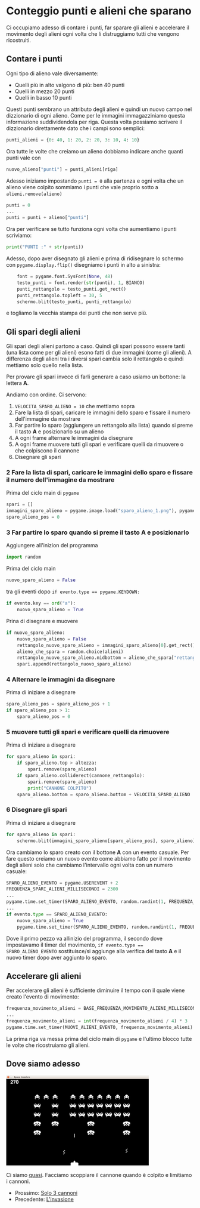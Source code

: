 # Conteggio punti e alieni che sparano

Ci occupiamo adesso di contare i punti, far sparare gli alieni e accelerare il movimento degli alieni ogni volta che li 
distruggiamo tutti che vengono ricostruiti.

## Contare i punti

Ogni tipo di alieno vale diversamente:

* Quelli più in alto valgono di più: ben 40 punti
* Quelli in mezzo 20 punti
* Quelli in basso 10 punti

Questi punti sembrano un attributo degli alieni e quindi un nuovo campo nel dizzionario di ogni alieno. Come per le
immagini immagazziniamo questa informazione suddividendola per riga. Questa volta possiamo scrivere il dizzionario
direttamente dato che i campi sono semplici:

```python
punti_alieni = {0: 40, 1: 20, 2: 20, 3: 10, 4: 10}
```

Ora tutte le volte che creiamo un alieno dobbiamo indicare anche quanti punti vale con 

```python
nuovo_alieno["punti"] = punti_alieni[riga]
```

Adesso iniziamo impostando `punti = 0` alla partenza e ogni volta che un alieno viene colpito sommiamo i punti che vale
proprio sotto a `alieni.remove(alieno)`

```python
punti = 0
...
punti = punti + alieno["punti"]
```

Ora per verificare se tutto funziona ogni volta che aumentiamo i punti scriviamo:

```python
print("PUNTI :" + str(punti))
```

Adesso, dopo aver disegnato gli alieni e prima di ridisegnare lo schermo con `pygame.display.flip()` disegniamo i punti 
in alto a sinistra:

```python
    font = pygame.font.SysFont(None, 48)
    testo_punti = font.render(str(punti), 1, BIANCO)
    punti_rettangolo = testo_punti.get_rect()
    punti_rettangolo.topleft = 30, 5
    schermo.blit(testo_punti, punti_rettangolo)
```

e togliamo la vecchia stampa dei punti che non serve più.

## Gli spari degli alieni

Gli spari degli alieni partono a caso. Quindi gli spari possono essere tanti (una lista come per gli alieni) esono 
fatti di due immagini (come gli alieni). A differenza degli alieni tra i diversi spari cambia solo il rettangolo e 
quindi mettiamo solo quello nella lista.

Per provare gli spari invece di farli generare a caso usiamo un bottone: la lettera **A**.
 
Andiamo con ordine. Ci servono:

1. `VELOCITA_SPARO_ALIENO = 10` che mettiamo sopra
2. Fare la lista di spari, caricare le immagini dello sparo e fissare il numero dell'immagine da mostrare
3. Far partire lo sparo (aggiungere un rettangolo alla lista) quando si preme il tasto **A** e posizionarlo su un alieno
4. A ogni frame alternare le immagini da disegnare
5. A ogni frame muovere tutti gli spari e verificare quelli da rimuovere o che colpiscono il cannone
6. Disegnare gli spari

### 2 Fare la lista di spari, caricare le immagini dello sparo e fissare il numero dell'immagine da mostrare

Prima del ciclo main di `pygame`

```python
spari = []
immagini_sparo_alieno = pygame.image.load("sparo_alieno_1.png"), pygame.image.load("sparo_alieno_2.png")
sparo_alieno_pos = 0
```

### 3 Far partire lo sparo quando si preme il tasto **A** e posizionarlo

Aggiungere all'inizion del programma

```python
import random
```

Prima del ciclo main

```python
nuovo_sparo_alieno = False
```

tra gli eventi dopo `if evento.type == pygame.KEYDOWN:`

```python
if evento.key == ord("a"):
    nuovo_sparo_alieno = True
```

Prina di disegnare e muovere

```python
if nuovo_sparo_alieno:
    nuovo_sparo_alieno = False
    rettangolo_nuovo_sparo_alieno = immagini_sparo_alieno[0].get_rect()
    alieno_che_spara = random.choice(alieni)
    rettangolo_nuovo_sparo_alieno.midbottom = alieno_che_spara["rettangolo"].midbottom
    spari.append(rettangolo_nuovo_sparo_alieno)
```

### 4 Alternare le immagini da disegnare
    
Prima di iniziare a disegnare

```python
sparo_alieno_pos = sparo_alieno_pos + 1
if sparo_alieno_pos > 1:
    sparo_alieno_pos = 0
```

### 5 muovere tutti gli spari e verificare quelli da rimuovere

Prima di iniziare a disegnare

```python
for sparo_alieno in spari:
    if sparo_alieno.top > altezza:
        spari.remove(sparo_alieno)
    if sparo_alieno.colliderect(cannone_rettangolo):
        spari.remove(sparo_alieno)
        print("CANNONE COLPITO")
    sparo_alieno.bottom = sparo_alieno.bottom + VELOCITA_SPARO_ALIENO
```

### 6 Disegnare gli spari

Prima di iniziare a disegnare

```python
for sparo_alieno in spari:
    schermo.blit(immagini_sparo_alieno[sparo_alieno_pos], sparo_alieno)
```


Ora cambiamo lo sparo creato con il bottone **A** con un evento casuale. Per fare questo creiamo un nuovo evento come 
abbiamo fatto per il movimento degli alieni solo che cambiamo l'intervallo ogni volta con un numero casuale:

```python
SPARO_ALIENO_EVENTO = pygame.USEREVENT + 2
FREQUENZA_SPARI_ALIENI_MILLISECONDI = 2300
...
pygame.time.set_timer(SPARO_ALIENO_EVENTO, random.randint(1, FREQUENZA_SPARI_ALIENI_MILLISECONDI))
...
if evento.type == SPARO_ALIENO_EVENTO:
    nuovo_sparo_alieno = True
    pygame.time.set_timer(SPARO_ALIENO_EVENTO, random.randint(1, FREQUENZA_SPARI_ALIENI_MILLISECONDI))
```

Dove il primo pezzo va allinizio del programma, il secondo dove impostavamo il timer del movimento, 
`if evento.type == SPARO_ALIENO_EVENTO` sostituisce/si aggiunge alla verifica del tasto **A** e il nuovo timer 
dopo aver aggiunto lo sparo.

## Accelerare gli alieni

Per accelerare gli alieni è sufficiente diminuire il tempo con il quale viene creato l'evento di movimento:

```python
frequenza_movimento_alieni = BASE_FREQUENZA_MOVIMENTO_ALIENI_MILLISECONDI
...
frequenza_movimento_alieni = int(frequenza_movimento_alieni / 4) * 3
pygame.time.set_timer(MUOVI_ALIENI_EVENTO, frequenza_movimento_alieni)
```

La prima riga va messa prima del ciclo main di `pygame` e l'ultimo blocco tutte le volte che ricostruiamo 
gli alieni.

## Dove siamo adesso

![Anche loro Sparano](sparano.png)

Ci siamo [quasi](src/punti_spari.py). Facciamo scoppiare il cannone quando è colpito e limitiamo i cannoni.

* Prossimo: [Solo 3 cannoni](3_cannoni.md)
* Precedente: [L'invasione](invasione.md)